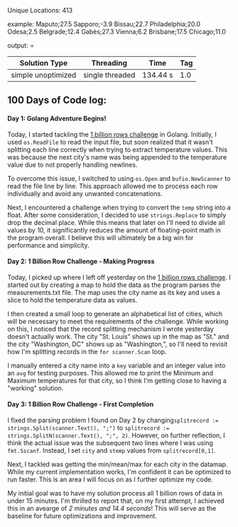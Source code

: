 Unique Locations: 413

example:
   Maputo;27.5
   Sapporo;-3.9
   Bissau;22.7
   Philadelphia;20.0
   Odesa;2.5
   Belgrade;12.4
   Gabès;27.3
   Vienna;6.2
   Brisbane;17.5
   Chicago;11.0

output: <city> = <min><mean><max>

| Solution Type | Threading | Time | Tag |
|---------------|-----------|------|-----|
| simple unoptimized | single threaded | 134.44 s | 1.0 |

## 100 Days of Code log:

#### Day 1: Golang Adventure Begins!

Today, I started tackling the [1 billion rows challenge](https://1brc.dev) in Golang. Initially, I used `os.ReadFile` to read the input file, but soon realized that it wasn't splitting each line correctly when trying to extract temperature values. This was because the next city's name was being appended to the temperature value due to not properly handling newlines.

To overcome this issue, I switched to using `os.Open` and `bufio.NewScanner` to read the file line by line. This approach allowed me to process each row individually and avoid any unwanted concatenations.

Next, I encountered a challenge when trying to convert the `temp` string into a float. After some consideration, I decided to use `strings.Replace` to simply drop the decimal place. While this means that later on I'll need to divide all values by 10, it significantly reduces the amount of floating-point math in the program overall. I believe this will ultimately be a big win for performance and simplicity.

#### Day 2: 1 Billion Row Challenge - Making Progress

Today, I picked up where I left off yesterday on the [1 billion rows
challenge](https://1brc.dev). I started out by creating a map to hold the data as the
program parses the measurements.txt file. The map uses the city name as its key and
uses a slice to hold the temperature data as values.

I then created a small loop to generate an alphabetical list of cities, which will be
necessary to meet the requirements of the challenge. While working on this, I noticed
that the record splitting mechanism I wrote yesterday doesn't actually work. The city
"St. Louis" shows up in the map as "St." and the city "Washington, DC" shows up as
"Washington,", so I'll need to revisit how I'm splitting records in the `for
scanner.Scan` loop.

I manually entered a city name into a `key` variable and an integer value into an
`avg` for testing purposes. This allowed me to print the Minimum and Maximum
temperatures for that city, so I think I'm getting close to having a "working"
solution.

#### Day 3: 1 Billion Row Challenge - First Completion

I fixed the parsing problem I found on Day 2 by changing`splitrecord := strings.Split(scanner.Text(), ";")` to `splitrecord := strings.SplitN(scanner.Text(), ";", 2)`.  However, on further reflection, I think the actual issue was the subsequent two lines where I was using `fmt.Sscanf`.  Instead, I set `city` and `stemp` values from `splitrecord[0,1]`.

Next, I tackled was getting the min/mean/max for each city in the datamap.  While my current implementation works, I'm confident it can be optimized to run faster.  This is an area I will focus on as I further optimize my code.

My initial goal was to have my solution process all 1 billion rows of data in under 15 minutes.  I'm thrilled to report that, on my first attempt, I achieved this in an avearge of *2 minutes and 14.4 seconds*!  This will serve as the baseline for future optimizations and improvement.

